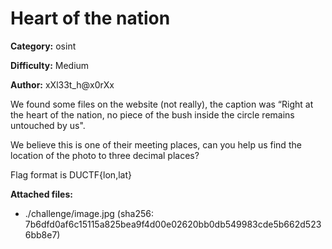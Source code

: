# Heart of the nation

**Category:** osint

**Difficulty:** Medium

**Author:** xXl33t_h@x0rXx

We found some files on the website (not really), the caption was “Right at the heart of the nation, no piece of the bush inside the circle remains untouched by us".

We believe this is one of their meeting places, can you help us find the location of the photo to three decimal places?

Flag format is DUCTF{lon,lat}

**Attached files:**

- ./challenge/image.jpg (sha256: 7b6dfd0af6c15115a825bea9f4d00e02620bb0db549983cde5b662d5236bb8e7)


